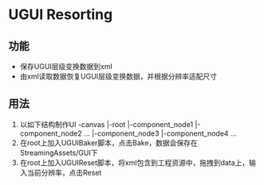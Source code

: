 # UGUI Resorting

## 功能

* 保存UGUI层级变换数据到xml
* 由xml读取数据恢复UGUI层级变换数据，并根据分辨率适配尺寸

## 用法

1. 以如下结构制作UI
    -canvas
        |-root
            |-component_node1
            |-component_node2
                    ...
            |-component_node3
                    |-component_node4
                            ...
2. 在root上加入UGUIBaker脚本，点击Bake，数据会保存在StreamingAssets/GUI下
3. 在root上加入UGUIReset脚本，将xml包含到工程资源中，拖拽到data上，输入当前分辨率，点击Reset
